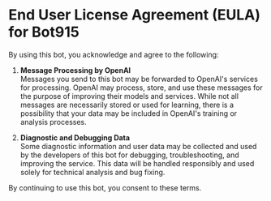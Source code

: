 # End User License Agreement (EULA) for Bot915

By using this bot, you acknowledge and agree to the following:

1. **Message Processing by OpenAI**  
   Messages you send to this bot may be forwarded to OpenAI's services for processing. OpenAI may process, store, and use these messages for the purpose of improving their models and services. While not all messages are necessarily stored or used for learning, there is a possibility that your data may be included in OpenAI's training or analysis processes.

2. **Diagnostic and Debugging Data**  
   Some diagnostic information and user data may be collected and used by the developers of this bot for debugging, troubleshooting, and improving the service. This data will be handled responsibly and used solely for technical analysis and bug fixing.

By continuing to use this bot, you consent to these terms.
